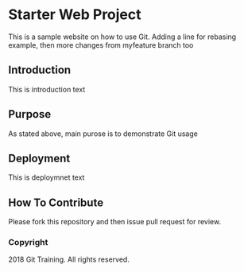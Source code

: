 # Starter Web Project
This is a sample website on how to use
Git. Adding a line for rebasing example, then more changes from myfeature branch too
## Introduction
This is introduction text
## Purpose
As stated above, main purose is to demonstrate Git usage
## Deployment
This is deploymnet text

## How To Contribute
Please fork this repository and then issue pull request for review.
### Copyright
2018 Git Training. All rights reserved.